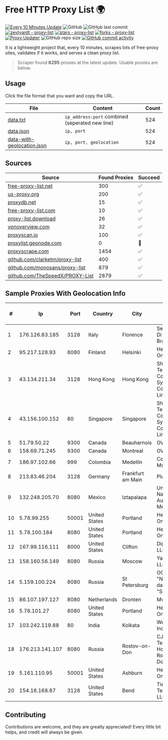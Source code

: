 
# Free HTTP Proxy List 🌍

[![Every 10 Minutes Update](https://github.com/mertguvencli/http-proxy-list/actions/workflows/main.yml/badge.svg?branch=main)](https://github.com/mertguvencli/http-proxy-list/actions/workflows/main.yml)
![GitHub](https://img.shields.io/github/license/mertguvencli/http-proxy-list)
![GitHub last commit](https://img.shields.io/github/last-commit/mertguvencli/http-proxy-list)
[![zevtyardt - proxy-list](https://img.shields.io/static/v1?label=zevtyardt&message=proxy-list&color=blue&logo=github)](https://github.com/zevtyardt/proxy-list "Go to GitHub repo")
[![stars - proxy-list](https://img.shields.io/github/stars/zevtyardt/proxy-list?style=social)](https://github.com/zevtyardt/proxy-list)
[![forks - proxy-list](https://img.shields.io/github/forks/zevtyardt/proxy-list?style=social)](https://github.com/zevtyardt/proxy-list)
[![Proxy Updater](https://github.com/zevtyardt/proxy-list/workflows/Proxy%20Updater/badge.svg)](https://github.com/zevtyardt/proxy-list/actions?query=workflow:"Proxy+Updater")
![GitHub repo size](https://img.shields.io/github/repo-size/zevtyardt/proxy-list)
[![GitHub commit activity](https://img.shields.io/github/commit-activity/m/zevtyardt/proxy-list?logo=commits)](https://github.com/zevtyardt/proxy-list/commits/main)

It is a lightweight project that, every 10 minutes, scrapes lots of free-proxy sites, validates if it works, and serves a clean proxy list.

> Scraper found **6295** proxies at the latest update. Usable proxies are below.

## Usage

Click the file format that you want and copy the URL.

|File|Content|Count|
|----|-------|-----|
|[data.txt](https://raw.githubusercontent.com/mertguvencli/http-proxy-list/main/proxy-list/data.txt)|`ip_address:port` combined (seperated new line)|524|
|[data.json](https://raw.githubusercontent.com/mertguvencli/http-proxy-list/main/proxy-list/data.json)|`ip, port`|524|
|[data-with-geolocation.json](https://raw.githubusercontent.com/mertguvencli/http-proxy-list/main/proxy-list/data-with-geolocation.json)|`ip, port, geolocation`|524|

## Sources

|Source|Found Proxies|Succeed|
|------|-------------|-------|
|[free-proxy-list.net](https://free-proxy-list.net)|300|✅|
|[us-proxy.org](https://www.us-proxy.org)|200|✅|
|[proxydb.net](http://proxydb.net)|15|✅|
|[free-proxy-list.com](https://free-proxy-list.com/?page=&port=&type%5B%5D=http&type%5B%5D=https&up_time=0&search=Search)|10|✅|
|[proxy-list.download](https://www.proxy-list.download/HTTP)|26|✅|
|[vpnoverview.com](https://vpnoverview.com/privacy/anonymous-browsing/free-proxy-servers)|32|✅|
|[proxyscan.io](https://www.proxyscan.io)|100|✅|
|[proxylist.geonode.com](https://proxylist.geonode.com/api/proxy-list?limit=300&page=1&sort_by=lastChecked&sort_type=desc&protocols=http,https)|0|🚫|
|[proxyscrape.com](https://api.proxyscrape.com/v2/?request=displayproxies&protocol=http&timeout=10000&country=all&ssl=all&anonymity=all)|1454|✅|
|[github.com/clarketm/proxy-list](https://raw.githubusercontent.com/clarketm/proxy-list/master/proxy-list-raw.txt)|400|✅|
|[github.com/monosans/proxy-list](https://raw.githubusercontent.com/monosans/proxy-list/main/proxies/http.txt)|879|✅|
|[github.com/TheSpeedX/PROXY-List](https://raw.githubusercontent.com/TheSpeedX/PROXY-List/master/http.txt)|2879|✅|


## Sample Proxies With Geolocation Info

|#|Ip|Port|Country|City|Internet Service Provider|
|-|--|----|-------|----|-------------------------|
|1|176.126.83.185|3128|Italy|Florence|Seflow S.N.C. Di Marco Brame' & C.|
|2|95.217.128.93|8080|Finland|Helsinki|Hetzner Online GmbH|
|3|43.134.211.34|3128|Hong Kong|Hong Kong|Shenzhen Tencent Computer Systems Company Limited|
|4|43.156.100.152|80|Singapore|Singapore|Shenzhen Tencent Computer Systems Company Limited|
|5|51.79.50.22|9300|Canada|Beauharnois|OVH SAS|
|6|158.69.71.245|9300|Canada|Montreal|OVH SAS|
|7|186.97.102.66|999|Colombia|Medellín|Colombia Móvil|
|8|213.83.46.204|3128|Germany|Frankfurt am Main|Plus.line AG|
|9|132.248.205.70|8080|Mexico|Iztapalapa|Universidad Nacional Autonoma de Mexico|
|10|5.78.99.255|50001|United States|Portland|Hetzner Online GmbH|
|11|5.78.100.184|8080|United States|Portland|Hetzner Online GmbH|
|12|167.99.116.111|8000|United States|Clifton|DigitalOcean, LLC|
|13|158.160.56.149|8080|Russia|Moscow|Yandex.Cloud LLC|
|14|5.159.100.224|8080|Russia|St Petersburg|OOO "Network of data-centers "Selectel"|
|15|86.107.197.127|8080|Netherlands|Dronten|Mvps LTD|
|16|5.78.101.27|8080|United States|Portland|Hetzner Online GmbH|
|17|103.242.119.88|80|India|Kolkata|Web Werks India Pvt. Ltd.|
|18|176.213.141.107|8080|Russia|Rostov-on-Don|CJSC "ER-Telecom Holding" Rostov-na-Donu branch|
|19|5.161.110.95|50001|United States|Ashburn|Hetzner Online GmbH|
|20|154.16.168.87|3128|United States|Bend|Tier.Net Technologies LLC|



## Contributing

Contributions are welcome, and they are greatly appreciated! Every
little bit helps, and credit will always be given.


